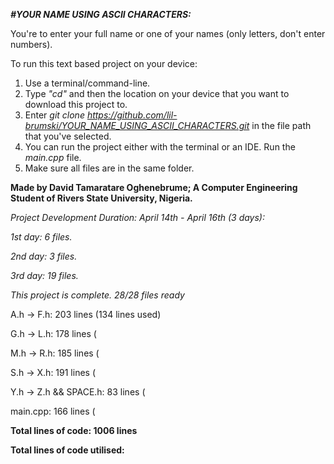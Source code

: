 *__#YOUR NAME USING ASCII CHARACTERS:__*

You're to enter your full name or one of your names (only letters, don't enter numbers).

To run this text based project on your device:
1. Use a terminal/command-line.
2. Type *"cd"* and then the location on your device that you want to download this project to.
3. Enter *git clone https://github.com/lil-brumski/YOUR_NAME_USING_ASCII_CHARACTERS.git* in the file path that you've selected.
4. You can run the project either with the terminal or an IDE. Run the *main.cpp* file.
5. Make sure all files are in the same folder.


__Made by David Tamaratare Oghenebrume;
A Computer Engineering Student of Rivers State University, Nigeria.__

*Project Development Duration: April 14th - April 16th (3 days):*

*1st day: 6 files.*

*2nd day: 3 files.*

*3rd day: 19 files.*

*This project is complete. 28/28 files ready*

A.h -> F.h: 203 lines (134 lines used)

G.h -> L.h: 178 lines (

M.h -> R.h: 185 lines (

S.h -> X.h: 191 lines (

Y.h -> Z.h && SPACE.h: 83 lines (

main.cpp:  166 lines (

__Total lines of code: 1006 lines__

__Total lines of code utilised:__